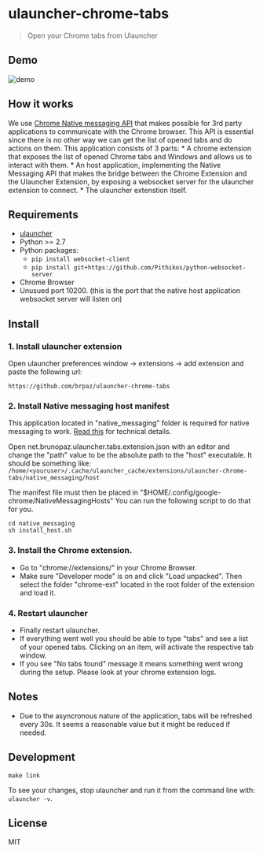 # ulauncher-chrome-tabs

> Open your Chrome tabs from Ulauncher

## Demo

![demo](demo.gif)

## How it works

We use [Chrome Native messaging API](https://developer.chrome.com/apps/nativeMessaging) that makes possible for 3rd party applications to communicate with the Chrome browser. This API is essential since there is no other way we can get the list of opened tabs and do actions on them.
This application consists of 3 parts:
    * A chrome extension that exposes the list of opened Chrome tabs and Windows and allows us to interact with them.
    * An host application, implementing the Native Messaging API that makes the bridge between the Chrome Extension and the Ulauncher Extension, by exposing a websocket server for the ulauncher extension to connect.
    * The ulauncher extenstion itself.

## Requirements

* [ulauncher](https://ulauncher.io/)
* Python >= 2.7
* Python packages:
    * ```pip install websocket-client```
    * ```pip install git+https://github.com/Pithikos/python-websocket-server```
* Chrome Browser
* Unusued port 10200. (this is the port that the native host application websocket server will listen on)

## Install

### 1. Install ulauncher extension

Open ulauncher preferences window -> extensions -> add extension and paste the following url:

```https://github.com/brpaz/ulauncher-chrome-tabs```

### 2. Install Native messaging host manifest

This application located in "native_messaging" folder is required for native messaging to work. [Read this](https://developer.chrome.com/extensions/nativeMessaging#native-messaging-host) for technical details.

Open net.brunopaz.ulauncher.tabs.extension.json with an editor and change the "path" value to be the absolute path to the "host" executable.
It should be something like: ```/home/<youruser>/.cache/ulauncher_cache/extensions/ulauncher-chrome-tabs/native_messaging/host```

The manifest file must then be placed in "$HOME/.config/google-chrome/NativeMessagingHosts"
You can run the following script to do that for you.

```
cd native_messaging
sh install_host.sh
```

### 3. Install the Chrome extension.

* Go to "chrome://extensions/" in your Chrome Browser.
* Make sure "Developer mode" is on and click "Load unpacked". Then select the folder "chrome-ext" located in the root folder of the extension and load it.

### 4. Restart ulauncher

* Finally restart ulauncher.
* If everything went well you should be able to type "tabs" and see a list of your opened tabs. Clicking on an item, will activate the respective tab window.
* If you see "No tabs found" message it means something went wrong during the setup. Please look at your chrome extension logs.

## Notes

* Due to the asyncronous nature of the application, tabs will be refreshed every 30s. It seems a reasonable value but it might be reduced if needed.

## Development

```
make link
```

To see your changes, stop ulauncher and run it from the command line with: ```ulauncher -v```.

## License

MIT
